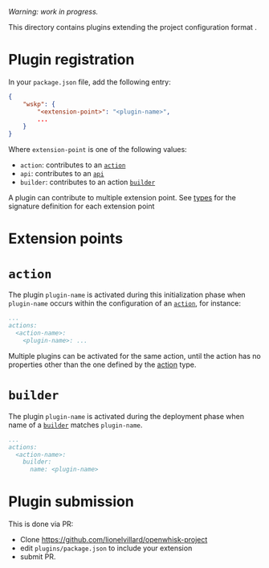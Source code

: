 *Warning: work in progress.*

This directory contains plugins extending the project configuration format .

# Plugin registration

In your `package.json` file, add the following entry:

```json
{
    "wskp": {
        "<extension-point>": "<plugin-name>",
        ...
    }
}
```

Where `extension-point` is one of the following values:
- `action`: contributes to an [`action`](../docs/format.md#action) 
- `api`: contributes to an [`api`](../docs/format.md#api) 
- `builder`: contributes to an action [`builder`](../docs/format.md#builder) 

A plugin can contribute to multiple extension point. See [types](https://github.com/lionelvillard/openwhisk-project/blob/master/libs/types.ts) for the signature definition for each extension point 

# Extension points

# `action`

The plugin `plugin-name` is activated during this initialization phase when `plugin-name` occurs 
within the configuration of an [`action`](../docs/format.md#action), for instance:

```yaml
...
actions:
  <action-name>:
    <plugin-name>: ...   
```

Multiple plugins can be activated for the same action, until the action has no properties other than the one defined by the [action](../docs/format.md#action) type. 

# `builder`

The plugin `plugin-name` is activated during the deployment phase when name of a [`builder`](../docs/format.md#builder) matches `plugin-name`.

```yaml
...
actions:
  <action-name>:
    builder:
      name: <plugin-name>   
```

# Plugin submission

This is done via PR:
- Clone https://github.com/lionelvillard/openwhisk-project
- edit `plugins/package.json` to include your extension
- submit PR.
